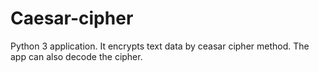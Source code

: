 # Caesar-cipher
Python 3 application. It encrypts text data by ceasar cipher method. The app can also decode the cipher.
